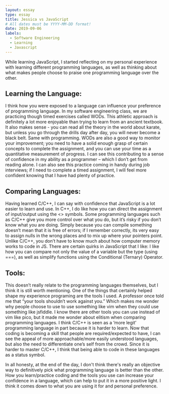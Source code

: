 ```yaml
---
layout: essay
type: essay
title: Jessica vs JavaScript 
# All dates must be YYYY-MM-DD format!
date: 2019-09-06
labels:
  - Software Engineering
  - Learning
  - Javascript
---
```


While learning JavaScript, I started reflecting on my personal experience with learning different programming languages, as well as thinking about what makes people choose to praise one programming language over the other. 

Learning the Language:
---
I think how you were exposed to a language can influence your preference of programming language. In my software engineering class, we are practicing though timed exercises called WODs. This athletic approach is definitely a lot more enjoyable than trying to learn from an ancient textbook. It also makes sense - you can read all the theory in the world about karate, but unless you go through the drills day after day, you will never become a black belt. Same with programming. WODs are also a good way to monitor your improvement; you need to have a solid enough grasp of certain concepts to complete the assignment, and you can use your time as a quantitative measurement of progress. I can see this contributing to a sense of confidence in my ability as a programmer – which I don’t get from reading alone. I can also see this practice coming in handy during job interviews; if I need to complete a timed assignment, I will feel more confident knowing that I have had plenty of practice.  

Comparing Languages: 
---
Having learned C/C++, I can say with confidence that JavaScript is a lot easier to learn and use. In C++, I do like how you can direct the assignment of input/output using the <> symbols. Some programming languages such as C/C++ give you more control over what you do, but it’s risky if  you don’t know what you are doing. Simply because you can compile something doesn’t mean that it is free of errors; if I remember correctly, its very easy to assign nulls in the wrong places and to mix up where your pointers point. Unlike C/C++, you don’t have to know much about how computer memory works to code in JS. There are certain quirks in JavaScript that I like: I like how you can compare not only the value of a variable but the type (using ===), as well as simplify functions using the Conditional (Ternary) Operator. 

Tools:
---
This doesn’t really relate to the programming languages themselves, but I think it is still worth mentioning. One of the things that certainly helped shape my experience programing are the tools I used. A professor once told me that “your tools shouldn’t work against you.” Which makes me wonder why people choose to use to use something like vim when they could use something like jsfiddle. I know there are other tools you can use instead of vim like pico, but it made me wonder about elitism when comparing programming languages. I think C/C++ is seen as a ‘more legit’ programming language in part because it is harder to learn. Now that coding is becoming a skill that people are required/expected to have, I can see the appeal of more approachable/more easily understood languages, but also the need to differentiate one’s self from the crowd. Since it is harder to master C/C++, I think that being able to code in these languages as a status symbol. 

In all honesty, at the end of the day, I don't think there's really an objective way to definitively pick what programming language is better than the other. How you learn/practice coding and the tools you use can increase your confidence in a language, which can help to put it in a more positive light. I think it comes down to what you are using it for and personal preference. 



